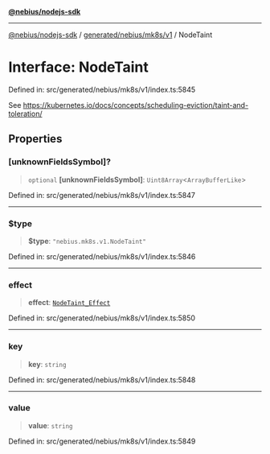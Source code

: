 [**@nebius/nodejs-sdk**](../../../../../README.md)

---

[@nebius/nodejs-sdk](../../../../../README.md) / [generated/nebius/mk8s/v1](../README.md) / NodeTaint

# Interface: NodeTaint

Defined in: src/generated/nebius/mk8s/v1/index.ts:5845

See https://kubernetes.io/docs/concepts/scheduling-eviction/taint-and-toleration/

## Properties

### \[unknownFieldsSymbol\]?

> `optional` **\[unknownFieldsSymbol\]**: `Uint8Array`\<`ArrayBufferLike`\>

Defined in: src/generated/nebius/mk8s/v1/index.ts:5847

---

### $type

> **$type**: `"nebius.mk8s.v1.NodeTaint"`

Defined in: src/generated/nebius/mk8s/v1/index.ts:5846

---

### effect

> **effect**: [`NodeTaint_Effect`](../type-aliases/NodeTaint_Effect.md)

Defined in: src/generated/nebius/mk8s/v1/index.ts:5850

---

### key

> **key**: `string`

Defined in: src/generated/nebius/mk8s/v1/index.ts:5848

---

### value

> **value**: `string`

Defined in: src/generated/nebius/mk8s/v1/index.ts:5849
